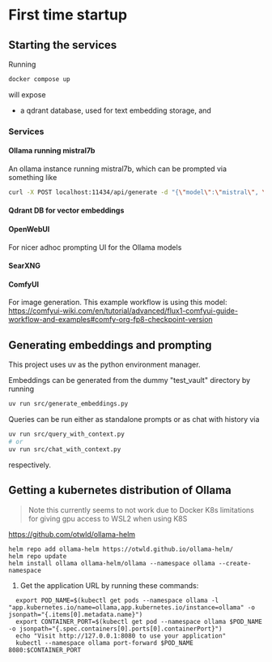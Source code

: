 
# First time startup

## Starting the services

Running 
```sh
docker compose up
```
will expose 
- a qdrant database, used for text embedding storage, and

### Services

#### Ollama running mistral7b

An ollama instance running mistral7b, which can be prompted via something like
```sh
curl -X POST localhost:11434/api/generate -d "{\"model\":\"mistral\", \"prompt\":\"Are you working?\", \"stream\": false}"
```

#### Qdrant DB for vector embeddings

#### OpenWebUI

For nicer adhoc prompting UI for the Ollama models

#### SearXNG

#### ComfyUI

For image generation.
This example workflow is using this model: https://comfyui-wiki.com/en/tutorial/advanced/flux1-comfyui-guide-workflow-and-examples#comfy-org-fp8-checkpoint-version


## Generating embeddings and prompting

This project uses uv as the python environment manager.

Embeddings can be generated from the dummy "test_vault" directory by running
```sh
uv run src/generate_embeddings.py
```
Queries can be run either as standalone prompts or as chat with history via 
```sh
uv run src/query_with_context.py
# or
uv run src/chat_with_context.py
```
respectively.

## Getting a kubernetes distribution of Ollama

> Note this currently seems to not work due to Docker K8s limitations for giving gpu access to WSL2 when using K8S

https://github.com/otwld/ollama-helm

```
helm repo add ollama-helm https://otwld.github.io/ollama-helm/
helm repo update
helm install ollama ollama-helm/ollama --namespace ollama --create-namespace
```

1. Get the application URL by running these commands:
```
  export POD_NAME=$(kubectl get pods --namespace ollama -l "app.kubernetes.io/name=ollama,app.kubernetes.io/instance=ollama" -o jsonpath="{.items[0].metadata.name}")
  export CONTAINER_PORT=$(kubectl get pod --namespace ollama $POD_NAME -o jsonpath="{.spec.containers[0].ports[0].containerPort}")
  echo "Visit http://127.0.0.1:8080 to use your application"
  kubectl --namespace ollama port-forward $POD_NAME 8080:$CONTAINER_PORT
  ```